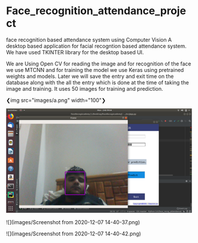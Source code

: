 # Face_recognition_attendance_project
face recognition based attendance system using Computer Vision 
A desktop based application for facial recogntion based attendance system.
We have used TKINTER library for the desktop based UI.

We are Using Open CV for reading the image and for recognition of the face we use MTCNN and for training the model we use Keras using pretrained weights and models.
Later we will save the entry and exit time on the database along with the all the entry which is done at the time of taking the image and training.
It uses 50 images for training and prediction.

❮img src="images/a.png" width="100"❯

![](images/a.png) 

![](images/Screenshot from 2020-12-07 14-40-37.png)

![](images/Screenshot from 2020-12-07 14-40-42.png)



